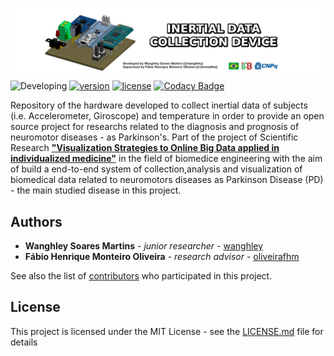 ![Inertial Data Collection Device](https://raw.githubusercontent.com/Wanghley/Inertial-Data-Collection-Device/main/images/cover.png)
![Developing](https://img.shields.io/badge/Development%20Status-in%20progress-lightgrey)
[![version](https://img.shields.io/github/v/release/Wanghley/Inertial-Data-Collection-Device?sort=semver)](https://github.com/Wanghley/Inertial-Data-Collection-Device/releases)
[![license](https://img.shields.io/github/license/Wanghley/Inertial-Data-Collection-Device)](https://github.com/RodrigoDornelles/pcb-snowman-xmas/blob/master/LICENSE.txt)
[![Codacy Badge](https://app.codacy.com/project/badge/Grade/a9735d4bfdf048999f5b794d47c6db3c)](https://www.codacy.com/gh/RodrigoDornelles/pcb-snowman-xmas/dashboard?utm_source=github.com&amp;utm_medium=referral&amp;utm_content=RodrigoDornelles/pcb-snowman-xmas&amp;utm_campaign=Badge_Grade)

Repository of the hardware developed to collect inertial data of subjects (i.e. Accelerometer, Giroscope) and temperature in order to provide an open source project for researchs related to the diagnosis and prognosis of neuromotor diseases - as Parkinson's. Part of the project of Scientific Research [**"Visualization Strategies to Online Big Data applied in individualized medicine"**](https://github.com/Wanghley/PIBIC-Strategies-Data-Visualization-Medicine) in the field of biomedice engineering with the aim of build a end-to-end system of collection,analysis and visualization of biomedical data related to neuromotors diseases as Parkinson Disease (PD) - the main studied disease in this project.

## Authors
* **Wanghley Soares Martins** - *junior researcher* - [wanghley](https://github.com/wanghley)
* **Fábio Henrique Monteiro Oliveira** - *research advisor* - [oliveirafhm](https://github.com/oliveirafhm)

See also the list of [contributors](https://github.com/Wanghley/PIBIC-Strategies-Data-Visualization-Medicine/contributors) who participated in this project.

## License
This project is licensed under the MIT License - see the [LICENSE.md](LICENSE.md) file for details